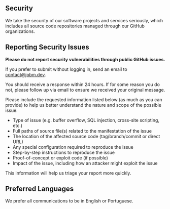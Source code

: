 ## Security

We take the security of our software projects and services seriously, which includes all source code repositories managed through our GitHub organizations.

## Reporting Security Issues

**Please do not report security vulnerabilities through public GitHub issues.**

If you prefer to submit without logging in, send an email to [contact@jpbm.dev](mailto:contact@jpbm.dev).

You should receive a response within 24 hours. If for some reason you do not, please follow up via email to ensure we received your original message. 

Please include the requested information listed below (as much as you can provide) to help us better understand the nature and scope of the possible issue:

  * Type of issue (e.g. buffer overflow, SQL injection, cross-site scripting, etc.)
  * Full paths of source file(s) related to the manifestation of the issue
  * The location of the affected source code (tag/branch/commit or direct URL)
  * Any special configuration required to reproduce the issue
  * Step-by-step instructions to reproduce the issue
  * Proof-of-concept or exploit code (if possible)
  * Impact of the issue, including how an attacker might exploit the issue

This information will help us triage your report more quickly.

## Preferred Languages

We prefer all communications to be in English or Portuguese.

<!-- Forked and modified from: https://github.com/microsoft/.github/blob/main/SECURITY.md -->
